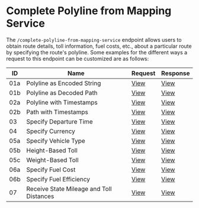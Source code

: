 # Complete Polyline from Mapping Service

The `/complete-polyline-from-mapping-service` endpoint allows users to obtain route details, toll information, fuel costs, etc., about a particular route by specifying the route's polyline. Some examples for the different ways a request to this endpoint can be customized are as follows:

| ID | Name                                   | Request                                      | Response                                    |
|----|----------------------------------------|----------------------------------------------|---------------------------------------------|
| 01a | Polyline as Encoded String            | [View](./02-Complete-Polyline-To-Toll/01a-polyline-as-encoded-string.json) | [View](../../responses/02-Complete-Polyline-To-Toll/01a-polyline-as-encoded-string.json) |
| 01b | Polyline as Decoded Path              | [View](./02-Complete-Polyline-To-Toll/01b-polyline-as-decoded-path.json) | [View](../../responses/02-Complete-Polyline-To-Toll/01b-polyline-as-decoded-path.json) |
| 02a | Polyline with Timestamps              | [View](./02-Complete-Polyline-To-Toll/02a-polyline-with-timestamps.json) | [View](../../responses/02-Complete-Polyline-To-Toll/02a-polyline-with-timestamps.json) |
| 02b | Path with Timestamps                  | [View](./02-Complete-Polyline-To-Toll/02b-path-with-timestamps.json) | [View](../../responses/02-Complete-Polyline-To-Toll/02b-path-with-timestamps.json) |
| 03 | Specify Departure Time                 | [View](./02-Complete-Polyline-To-Toll/03-specify-departure-time.json) | [View](../../responses/02-Complete-Polyline-To-Toll/03-specify-departure-time.json) |
| 04 | Specify Currency                       | [View](./02-Complete-Polyline-To-Toll/04-specify-currency.json) | [View](../../responses/02-Complete-Polyline-To-Toll/04-specify-currency.json) |
| 05a | Specify Vehicle Type                  | [View](./02-Complete-Polyline-To-Toll/05a-specify-vehicle-type.json) | [View](../../responses/02-Complete-Polyline-To-Toll/05a-specify-vehicle-type.json) |
| 05b | Height-Based Toll                     | [View](./02-Complete-Polyline-To-Toll/05b-height-based-toll.json) | [View](../../responses/02-Complete-Polyline-To-Toll/05b-height-based-toll.json) |
| 05c | Weight-Based Toll                     | [View](./02-Complete-Polyline-To-Toll/05c-weight-based-toll.json) | [View](../../responses/02-Complete-Polyline-To-Toll/05c-weight-based-toll.json) |
| 06a | Specify Fuel Cost                      | [View](./02-Complete-Polyline-To-Toll/06a-specify-fuel-cost.json) | [View](../../responses/02-Complete-Polyline-To-Toll/06a-specify-fuel-cost.json) |
| 06b | Specify Fuel Efficiency                | [View](./02-Complete-Polyline-To-Toll/06b-specify-fuel-efficiency.json) | [View](../../responses/02-Complete-Polyline-To-Toll/06b-specify-fuel-efficiency.json) |
| 07 | Receive State Mileage and Toll Distances                  | [View](./02-Complete-Polyline-To-Toll/07-receive-state-mileage.json) | [View](../../responses/02-Complete-Polyline-To-Toll/07-receive-state-mileage.json) |
